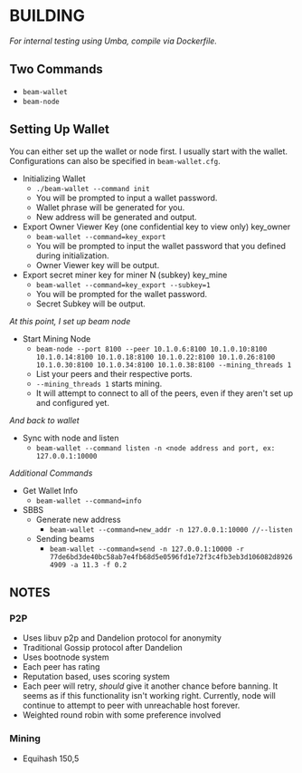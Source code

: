# BUILDING

*For internal testing using Umba, compile via Dockerfile.*

## Two Commands
- `beam-wallet` 
- `beam-node`

## Setting Up Wallet
You can either set up the wallet or node first. I usually start with the wallet.
Configurations can also be specified in `beam-wallet.cfg`.

- Initializing Wallet
  - `./beam-wallet --command init`
  - You will be prompted to input a wallet password. 
  - Wallet phrase will be generated for you.
  - New address will be generated and output.
- Export Owner Viewer Key (one confidential key to view only) key_owner
  - `beam-wallet --command=key_export`
  - You will be prompted to input the wallet password that you defined during initialization.
  - Owner Viewer key will be output.
- Export secret miner key for miner N (subkey) key_mine
  - `beam-wallet --command=key_export --subkey=1`
  - You will be prompted for the wallet password.
  - Secret Subkey will be output.

_At this point, I set up beam node_
- Start Mining Node
  - `beam-node --port 8100 --peer 10.1.0.6:8100 10.1.0.10:8100 10.1.0.14:8100 10.1.0.18:8100 10.1.0.22:8100 10.1.0.26:8100 10.1.0.30:8100 10.1.0.34:8100 10.1.0.38:8100 --mining_threads 1`
  - List your peers and their respective ports.
  - `--mining_threads 1` starts mining.
  - It will attempt to connect to all of the peers, even if they aren't set up and configured yet.

_And back to wallet_ 
- Sync with node and listen
  - `beam-wallet --command listen -n <node address and port, ex: 127.0.0.1:10000`

_Additional Commands_
- Get Wallet Info
  - `beam-wallet --command=info`
- SBBS
  - Generate new address
    - `beam-wallet --command=new_addr -n 127.0.0.1:10000 //--listen`
  - Sending beams
    - `beam-wallet --command=send -n 127.0.0.1:10000 -r 77de6bd3de40bc58ab7e4fb68d5e0596fd1e72f3c4fb3eb3d106082d89264909 -a 11.3 -f 0.2`

## NOTES

### P2P 

- Uses libuv p2p and Dandelion protocol for anonymity
- Traditional Gossip protocol after Dandelion
- Uses bootnode system
- Each peer has rating 
- Reputation based, uses scoring system
- Each peer will retry, *should* give it another chance before banning. It seems as if this functionality isn't working right. Currently, node will continue to attempt to peer with unreachable host forever.
- Weighted round robin with some preference involved

### Mining 
- Equihash 150,5


